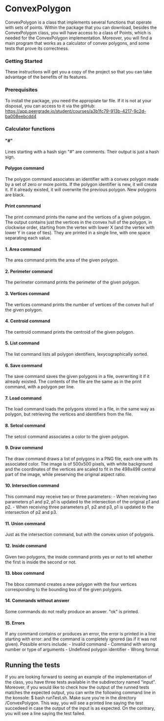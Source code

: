 #  ConvexPolygon

ConvexPolygon is a class that implements several functions that operate with sets of points. Within the package that you can download, besides the ConvexPolygon class, you will have access to a class of Points, which is needed for the ConvexPolygon implementation. Moreover, you will find a main program that works as a calculator of convex polygons, and some tests that prove its correctness. 

### Getting Started

These instructions will get you a copy of the project so that you can take advantage of the benefits of its features.

### Prerequisites

To install the package, you need the appropiate tar file. If it is not at your disposal, you can access to it via the gitHub: https://app.peergrade.io/student/courses/a3b1fc79-913b-4217-9c2d-ba008eebcdd4

### Calculator functions

#### "#" 

Lines starting with a hash sign "#" are comments. Their output is just a hash sign.

#### Polygon command

The polygon command associates an identifier with a convex polygon made by a set of zero or more points. If the polygon identifier is new, it will create it. If it already existed, it will overwrite the previous polygon. New polygons are black.

#### Print commmand

The print command prints the name and the vertices of a given polygon. The output contains just the vertices in the convex hull of the polygon, in clockwise order, starting from the vertex with lower X (and the vertex with lower Y in case of ties). They are printed in a single line, with one space separating each value.

#### 1. Area command

The area command prints the area of the given polygon.

#### 2. Perimeter command

The perimeter command prints the perimeter of the given polygon.

#### 3. Vertices command

The vertices command prints the number of vertices of the convex hull of the given polygon.

#### 4. Centroid command

The centroid command prints the centroid of the given polygon.

#### 5. List command

The list command lists all polygon identifiers, lexycographically sorted.

#### 6. Save command

The save command saves the given polygons in a file, overwriting it if it already existed. The contents of the file are the same as in the print command, with a polygon per line.

#### 7. Load command

The load command loads the polygons stored in a file, in the same way as polygon, but retrieving the vertices and identifiers from the file.

#### 8. Setcol command

The setcol command associates a color to the given polygon.

#### 9. Draw command

The draw command draws a list of polygons in a PNG file, each one with its associated color. The image is of 500x500 pixels, with white background and the coordinates of the vertices are scaled to fit in the 498x498 central part of the image, while preserving the original aspect ratio.

#### 10. Intersection command

This command may receive two or three parameters:
	- When receiving two parameters p1 and p2, p1 is updated to the intersection of the original p1 and p2.
	- When receiving three parameters p1, p2 and p3, p1 is updated to the intersection of p2 and p3.

#### 11. Union command

Just as the intersection command, but with the convex union of polygons.

#### 12. Inside command

Given two polygons, the inside command prints yes or not to tell whether the first is inside the second or not.

#### 13. bbox command

The bbox command creates a new polygon with the four vertices corresponding to the bounding box of the given polygons.

#### 14. Commands without answer

Some commands do not really produce an answer. "ok" is printed.

#### 15. Errors

If any command contains or produces an error, the error is printed in a line starting with error: and the command is completely ignored (as if it was not given). Possible errors include:
	- Invalid command
	- Command with wrong number or type of arguments
	- Undefined polygon identifier
	- Wrong format

## Running the tests

If you are looking forward to seeing an example of the implementation of the class, you have three tests available in the subdirectory named "input". Moreover, if you would like to check how the output of the runned tests matches the expected output, you can write the following command line in the konsole: $ bash runTest.sh. Make sure you're in the directory /ConvexPolygon. This way, you will see a printed line saying the test succedeed in case the output of the input is as expected. On the contrary, you will see a line saying the test failed.
